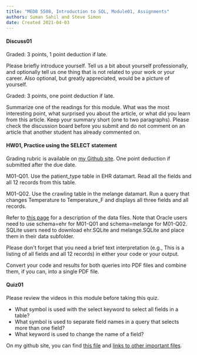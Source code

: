 ```yaml
---
title: "MEDB 5508, Introduction to SQL, Module01, Assignments"
authors: Suman Sahil and Steve Simon
date: Created 2021-04-03
---
```


#### Discuss01

Graded: 3 points, 1 point deduction if late.

Please briefly introduce yourself. Tell us a bit about yourself professionally, and optionally tell us one thing that is not related to your work or your career. Also optional, but greatly appreciated, would be a picture of yourself.

Graded: 3 points, one point deduction if late.

Summarize one of the readings for this module. What was the most interesting point, what surprised you about the article, or what did you learn from this article. Keep your summary short (one to two paragraphs). Please check the discussion board before you submit and do not comment on an article that another student has already commented on.

#### HW01, Practice using the SELECT statement

Grading rubric is available on [my Github site][gra1]. One point deduction if submitted after the due date.

M01-Q01. Use the patient_type table in EHR datamart. Read all the fields and all 12 records from this table.

M01-Q02. Use the crawling table in the melange datamart. Run a query that changes Temperature to Temperature_F and displays all three fields and all records.

Refer to [this page][git1] for a description of the data files. Note that Oracle users need to use schema=ehr for M01-Q01 and schema=melange for M01-Q02. SQLite users need to download ehr.SQLite and melange.SQLite and place them in their data subfolder.

Please don't forget that you need a brief text interpretation (e.g., This is a listing of all fields and all 12 records) in either your code or your output.

Convert your code and results for both queries into PDF files and combine them, if you can, into a single PDF file.

#### Quiz01

Please review the videos in this module before taking this quiz.

+ What symbol is used with the select keyword to select all fields in a table?
+ What symbol is used to separate field names in a query that selects more than one field?
+ What keyword is used to change the name of a field?

On my github site, you can find [this file][thisf] and [links to other important files][mygit].

<!---my git--->
[thisf]: https://github.com/pmean/introduction-to-sql/blob/master/modules/5508-01-assignments.md
[mygit]: https://github.com/pmean/introduction-to-sql/blob/master/README.md

[git1]: https://github.com/pmean/introduction-to-sql/blob/master/data/all-data.md
[gra1]: https://github.com/pmean/classes/blob/master/software-engineering/src/grading-rubric.md
